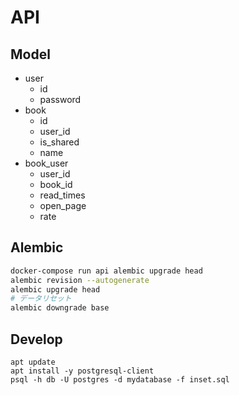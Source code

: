 # API

## Model

- user
  - id
  - password
- book
  - id
  - user_id
  - is_shared
  - name
- book_user
  - user_id
  - book_id
  - read_times
  - open_page
  - rate

## Alembic

```bash
docker-compose run api alembic upgrade head
alembic revision --autogenerate
alembic upgrade head
# データリセット
alembic downgrade base
```

## Develop

```
apt update
apt install -y postgresql-client
psql -h db -U postgres -d mydatabase -f inset.sql
```